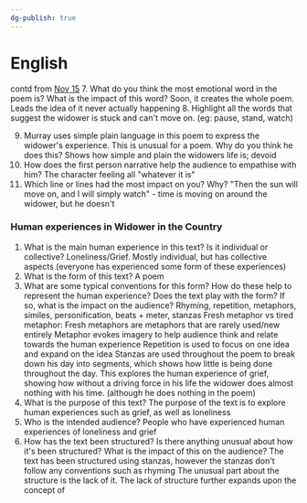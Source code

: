 ```yaml
---
dg-publish: true
---
```

# English
contd from [Nov 15](Nov%2015,%202023#^ee6fa7)
7. What do you think the most emotional word in the poem is? What is the impact of this word?
Soon, it creates the whole poem. Leads the idea of it never actually happening
8. Highlight all the words that suggest the widower is stuck and can't move on. (eg: pause, stand, watch)

9. Murray uses simple plain language in this poem to express the widower's experience. This is unusual for a poem. Why do you think he does this?
Shows how simple and plain the widowers life is; devoid
10. How does the first person narrative help the audience to empathise with him?
The character feeling all "whatever it is"
11. Which line or lines had the most impact on you? Why?
"Then the sun will move on, and I will simply watch" - time is moving on around the widower, but he doesn't

### Human experiences in Widower in the Country
1. What is the main human experience in this text? Is it individual or collective?
Loneliness/Grief. Mostly individual, but has collective aspects (everyone has experienced some form of these experiences)
2. What is the form of this text?
A poem
3. What are some typical conventions for this form? How do these help to represent the human experience? Does the text play with the form? If so, what is the impact on the audience?
Rhyming, repetition, metaphors, similes, personification, beats + meter, stanzas
Fresh metaphor vs tired metaphor: Fresh metaphors are metaphors that are rarely used/new entirely
Metaphor evokes imagery to help audience think and relate towards the human experience
Repetition is used to focus on one idea and expand on the idea
Stanzas are used throughout the poem to break down his day into segments, which shows how little is being done throughout the day. This explores the human experience of grief, showing how without a driving force in his life the widower does almost nothing with his time. (although he does nothing in the poem)
4. What is the purpose of this text?
The purpose of the text is to explore human experiences such as grief, as well as loneliness
5. Who is the intended audience?
People who have experienced human experiences of loneliness and grief
6. How has the text been structured? Is there anything unusual about how it's been structured? What is the impact of this on the audience?
The text has been structured using stanzas, however the stanzas don't follow any conventions such as rhyming
The unusual part about the structure is the lack of it.
The lack of structure further expands upon the concept of 


